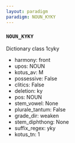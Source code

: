 ```yaml
---
layout: paradigm
paradigm: NOUN_KYKY
---
```

### ` NOUN_KYKY `

Dictionary class 1cyky
* harmony: front
* upos: NOUN
* kotus_av: M
* possessive: False
* clitics: False
* deletion: ky
* pos: NOUN
* stem_vowel: None
* plurale_tantum: False
* grade_dir: weaken
* stem_diphthong: None
* suffix_regex: yky
* kotus_tn: 1
